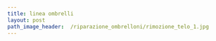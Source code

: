 ```yaml
---
title: linea ombrelli
layout: post
path_image_header:  /riparazione_ombrelloni/rimozione_telo_1.jpg
---
```

